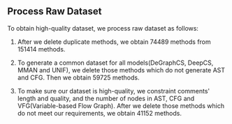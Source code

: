 ## Process Raw Dataset

To obtain high-quality dataset, we process raw dataset as follows:

1. After we delete duplicate methods, we obtain 74489 methods from 151414 methods.

2. To generate a common dataset for all models(DeGraphCS, DeepCS, MMAN and UNIF), we delete those methods which do not generate AST and CFG. Then we obtain 59725 methods.

3. To make sure our dataset is high-quality, we constraint comments' length and quality, and the number of nodes in AST, CFG and VFG(Variable-based Flow Graph). 
After we delete those methods which do not meet our requirements, we obtain 41152 methods.
 

